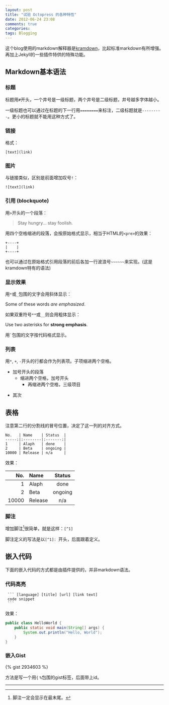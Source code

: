 ```yaml
---
layout: post
title: "试验 Octopress 的各种特性"
date: 2012-06-24 23:08
comments: true
categories: 
tags: Blogging
---
```


这个blog使用的markdown解释器是[kramdown](http://kramdown.rubyforge.org/quickref.html)，比起标准markdown有所增强。再加上Jekyll的一些插件特供的特殊功能。

Markdown基本语法
----------------------------

### 标题

标题用`#`开头，一个井号是一级标题，两个井号是二级标题，井号越多字体越小。

一级标题也可以通过在标题的下一行用`========`来标注，二级标题就是`---------`。更小的标题就不能用这种方式了。

### 链接

格式：

    [text](link)

### 图片

与链接类似，区别是前面增加叹号`!`：

    ![text](link)

### 引用 (blockquote)

用`>`开头的一个段落：

> Stay hungry...
stay foolish.

用四个空格缩进的段落，会按原始格式显示，相当于HTML的`<pre>`的效果：

    +----+
    |    |
    +----+

也可以通过在原始格式引用段落的前后各加一行波浪号`~~~~~~`来实现。(这是kramdown特有的语法)

### 显示效果

用`*`或`_`包围的文字会用斜体显示：

Some of these words *are emphasized*.

如果双重符号`**`或`__`则会用粗体显示：

Use two asterisks for **strong emphasis**.

用`` ` ``包围的文字按代码格式显示。

### 列表

用`*`, `+`, `-`开头的行都会作为列表项。子项缩进两个空格。

+ 加号开头的段落
  + 缩进两个空格，加号开头
    + 再缩进两个空格，三级项目
- 其次

表格
------

注意第二行的分割线的冒号位置，决定了这一列的对齐方式。

    No.   | Name    | Status  |
    -----:|:--------|:-------:|
    1     | Alaph   | done    |
    2     | Beta    | ongoing |
    10000 | Release | n/a     | 

效果：

No.   | Name    | Status  |
-----:|:--------|:-------:|
1     | Alaph   | done    |
2     | Beta    | ongoing |
10000 | Release | n/a     | 

### 脚注

增加脚注[^1]很简单，就是这样：`[^1]`

脚注定义的写法是以`[^1]: `开头，后面跟着定义。

[^1]: 脚注一定会显示在最末尾。

嵌入代码
-----------

下面的嵌入代码的方式都是由插件提供的，并非markdown语法。

### 代码高亮

~~~~~
 ``` [language] [title] [url] [link text]
 code snippet
 ```
~~~~~

效果：

``` java HelloWorld.java
public class HelloWorld {
    public static void main(String[] args) {
        System.out.println("Hello, World");
    }
}
```

### 嵌入Gist

{% gist 2934603 %}

方法是写一个用`{` `%`包围的gist标签，后面带上id。

- - - -
